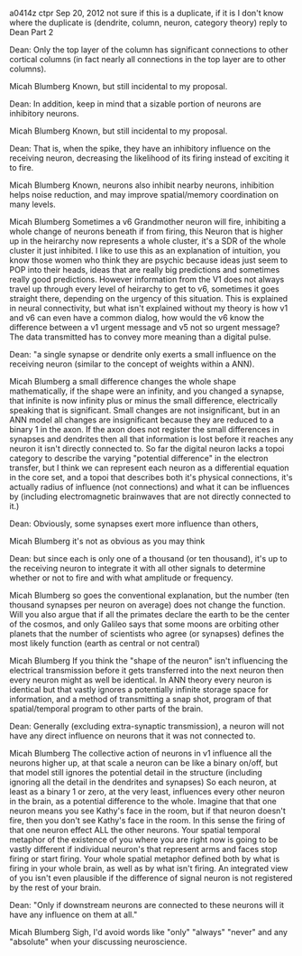 a0414z ctpr
Sep 20, 2012
not sure if this is a duplicate, if it is I don't know where the duplicate is
(dendrite, column, neuron, category theory) reply to Dean Part 2

Dean: 
Only the top layer of the column has significant connections to other cortical columns (in fact nearly all connections in the top layer are to other columns).

Micah Blumberg
Known, but still incidental to my proposal.

Dean: 
In addition, keep in mind that a sizable portion of neurons are inhibitory neurons.

Micah Blumberg
Known, but still incidental to my proposal.

Dean: 
That is, when the spike, they have an inhibitory influence on the receiving neuron, decreasing the likelihood of its firing instead of exciting it to fire.

Micah Blumberg
Known, neurons also inhibit nearby neurons, inhibition helps noise reduction, and may improve spatial/memory coordination on many levels.

Micah Blumberg
Sometimes a v6 Grandmother neuron will fire, inhibiting a whole change of neurons beneath if from firing, this Neuron that is higher up in the heirarchy now represents a whole cluster, it's a SDR of the whole cluster it just inhibited. I like to use this as an explanation of intuition, you know those women who think they are psychic because ideas just seem to POP into their heads, ideas that are really big predictions and sometimes really good predictions. However information from the V1 does not always travel up through every level of heirarchy to get to v6, sometimes it goes straight there, depending on the urgency of this situation. This is explained in neural connectivity, but what isn't explained without my theory is how v1 and v6 can even have a common dialog, how would the v6 know the difference between a v1 urgent message and v5 not so urgent message? The data transmitted has to convey more meaning than a digital pulse.

Dean: 
"a single synapse or dendrite only exerts a small influence on the receiving neuron (similar to the concept of weights within a ANN).

Micah Blumberg
a small difference changes the whole shape mathematically, if the shape were an infinity, and you changed a synapse, that infinite is now infinity plus or minus the small difference, electrically speaking that is significant. Small changes are not insignificant, but in an ANN model all changes are insignificant because they are reduced to a binary 1 in the axon. If the axon does not register the small differences in synapses and dendrites then all that information is lost before it reaches any neuron it isn't directly connected to. So far the digital neuron lacks a topoi category to describe the varying "potential difference" in the electron transfer, but I think we can represent each neuron as a differential equation in the core set, and a topoi that describes both it's physical connections, it's actually radius of influence (not connections) and what it can be influences by (including electromagnetic brainwaves that are not directly connected to it.)

Dean: 
Obviously, some synapses exert more influence than others,

Micah Blumberg
it's not as obvious as you may think

Dean: 
but since each is only one of a thousand (or ten thousand), it's up to the receiving neuron to integrate it with all other signals to determine whether or not to fire and with what amplitude or frequency.

Micah Blumberg 
so goes the conventional explanation, but the number (ten thousand synapses per neuron on average) does not change the function. Will you also argue that if all the primates declare the earth to be the center of the cosmos, and only Galileo says that some moons are orbiting other planets that the number of scientists who agree (or synapses) defines the most likely function (earth as central or not central)

Micah Blumberg 
If you think the "shape of the neuron" isn't influencing the electrical transmission before it gets transferred into the next neuron then every neuron might as well be identical. In ANN theory every neuron is identical but that vastly ignores a potentially infinite storage space for information, and a method of transmitting a snap shot, program of that spatial/temporal program to other parts of the brain.

Dean: 
Generally (excluding extra-synaptic transmission), a neuron will not have any direct influence on neurons that it was not connected to.

Micah Blumberg 
The collective action of neurons in v1 influence all the neurons higher up, at that scale a neuron can be like a binary on/off, but that model still ignores the potential detail in the structure (including ignoring all the detail in the dendrites and synapses) So each neuron, at least as a binary 1 or zero, at the very least, influences every other neuron in the brain, as a potential difference to the whole. Imagine that that one neuron means you see Kathy's face in the room, but if that neuron doesn't fire, then you don't see Kathy's face in the room. In this sense the firing of that one neuron effect ALL the other neurons. Your spatial temporal metaphor of the existence of you where you are right now is going to be vastly different if individual neuron's that represent arms and faces stop firing or start firing. Your whole spatial metaphor defined both by what is firing in your whole brain, as well as by what isn't firing. An integrated view of you isn't even plausible if the difference of signal neuron is not registered by the rest of your brain.

Dean: 
"Only if downstream neurons are connected to these neurons will it have any influence on them at all."

Micah Blumberg 
Sigh, I'd avoid words like "only" "always" "never" and any "absolute" when your discussing neuroscience.

